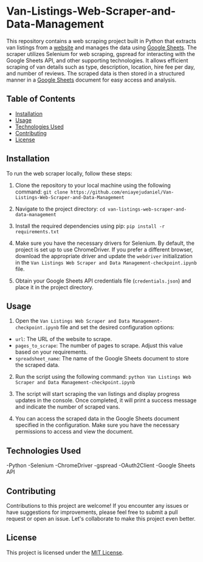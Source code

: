 # Van-Listings-Web-Scraper-and-Data-Management
This repository contains a web scraping project built in Python that extracts van listings from a [website](https://www.camplify.co.nz/s?seed=8031&page=40) and manages the data using [Google Sheets](https://docs.google.com/spreadsheets/d/14spVQNxUEq1JIdPOKHZfjphkh-f2QOS5eD5eBv-5fsQ/edit?usp=sharing). The scraper utilizes Selenium for web scraping, gspread for interacting with the Google Sheets API, and other supporting technologies. It allows efficient scraping of van details such as type, description, location, hire fee per day, and number of reviews. The scraped data is then stored in a structured manner in a [Google Sheets](https://docs.google.com/spreadsheets/d/14spVQNxUEq1JIdPOKHZfjphkh-f2QOS5eD5eBv-5fsQ/edit?usp=sharing) document for easy access and analysis.

## Table of Contents

- [Installation](#installation)
- [Usage](#usage)
- [Technologies Used](#technologies-used)
- [Contributing](#contributing)
- [License](#license)

## Installation

To run the web scraper locally, follow these steps:

1. Clone the repository to your local machine using the following command:
```git clone https://github.com/eniayejudaniel/Van-Listings-Web-Scraper-and-Data-Management```

2. Navigate to the project directory:
   ```cd van-listings-web-scraper-and-data-management```
   
3. Install the required dependencies using pip:
```pip install -r requirements.txt```

4. Make sure you have the necessary drivers for Selenium. By default, the project is set up to use ChromeDriver. If you prefer a different browser, download the appropriate driver and update the `webdriver` initialization in the `Van Listings Web Scraper and Data Management-checkpoint.ipynb` file.

5. Obtain your Google Sheets API credentials file (`credentials.json`) and place it in the project directory.

## Usage

1. Open the `Van Listings Web Scraper and Data Management-checkpoint.ipynb` file and set the desired configuration options:
- `url`: The URL of the website to scrape.
- `pages_to_scrape`: The number of pages to scrape. Adjust this value based on your requirements.
- `spreadsheet_name`: The name of the Google Sheets document to store the scraped data.

2. Run the script using the following command:
   ```python Van Listings Web Scraper and Data Management-checkpoint.ipynb```

3. The script will start scraping the van listings and display progress updates in the console. Once completed, it will print a success message and indicate the number of scraped vans.

4. You can access the scraped data in the Google Sheets document specified in the configuration. Make sure you have the necessary permissions to access and view the document.

## Technologies Used

-Python
-Selenium
-ChromeDriver
-gspread
-OAuth2Client
-Google Sheets API

## Contributing

Contributions to this project are welcome! If you encounter any issues or have suggestions for improvements, please feel free to submit a pull request or open an issue. Let's collaborate to make this project even better.

## License

This project is licensed under the [MIT License](LICENSE).



